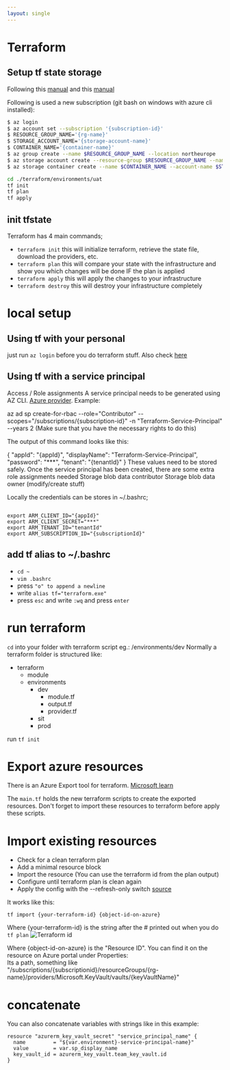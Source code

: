 ```yaml
---
layout: single
---
```


# Terraform

## Setup tf state storage

Following this [manual](https://learn.microsoft.com/en-us/azure/developer/terraform/store-state-in-azure-storage?tabs=powershell#2-configure-remote-state-storage-account) and this [manual](https://learn.microsoft.com/en-us/azure/developer/terraform/get-started-windows-bash?tabs=bash#authenticate-to-azure-via-a-microsoft-account)

Following is used a new subscription (git bash on windows with azure cli installed):
````bash
$ az login
$ az account set --subscription '{subscription-id}'
$ RESOURCE_GROUP_NAME='{rg-name}'
$ STORAGE_ACCOUNT_NAME='{storage-account-name}'
$ CONTAINER_NAME='{container-name}'
$ az group create --name $RESOURCE_GROUP_NAME --location northeurope
$ az storage account create --resource-group $RESOURCE_GROUP_NAME --name $STORAGE_ACCOUNT_NAME --sku Standard_LRS --encryption-services blob --allow-blob-public-access false --location northeurope --https-only true
$ az storage container create --name $CONTAINER_NAME --account-name $STORAGE_ACCOUNT_NAME

cd ./terraform/environments/uat
tf init
tf plan
tf apply
````

## init tfstate

Terraform has 4 main commands;

* ```terraform init```
this will initialize terraform, retrieve the state file, download the providers, etc.
* ```terraform plan```
this will compare your state with the infrastructure and show you which changes will be done IF the plan is applied
* ```terraform apply```
this will apply the changes to your infrastructure
* ```terraform destroy```
this will destroy your infrastructure completely

# local setup
## Using tf with your personal 
just run ```az login``` before you do terraform stuff. Also check [here](/tools-frameworks/azure-cli)

## Using tf with a service principal
Access / Role assignments
A service principal needs to be generated using AZ CLI. [Azure provider](https://registry.terraform.io/providers/hashicorp/azurerm/latest/docs/guides/azure_cli). Example:

az ad sp create-for-rbac --role="Contributor" --scopes="/subscriptions/{subscription-id}" -n "Terraform-Service-Principal" --years 2
(Make sure that you have the necessary rights to do this)

The output of this command looks like this:

{
"appId": "{appId}",
"displayName": "Terraform-Service-Principal",
"password": "***",
"tenant": "{tenantId}"
}
These values need to be stored safely.
Once the service principal has been created, there are some extra role assignments needed
Storage blob data contributor
Storage blob data owner (modify/create stuff)

Locally the credentials can be stores in ~/.bashrc;

````shell

export ARM_CLIENT_ID="{appId}"
export ARM_CLIENT_SECRET="***"
export ARM_TENANT_ID="tenantId"
export ARM_SUBSCRIPTION_ID="{subscriptionId}"
````

## add tf alias to ~/.bashrc

* ```cd ~```
* ```vim .bashrc```
* press ```"o" to append a newline ```
* write ```alias tf="terraform.exe"```
* press ```esc``` and write ```:wq``` and press ```enter```


# run terraform

````cd```` into your folder with terraform script eg.: /environments/dev
Normally a terraform folder is structured like:

* terraform
  * module
  * environments
    * dev
      * module.tf
      * output.tf
      * provider.tf
    * sit
    * prod

run ```tf init ```

# Export azure resources
There is an Azure Export tool for terraform.
[Microsoft learn](https://learn.microsoft.com/en-us/azure/developer/terraform/azure-export-for-terraform/export-first-resources?tabs=azure-cli)

The ```main.tf``` holds the new terraform scripts to create the exported resources. Don't forget to import these
resources to terraform before apply these scripts. 


# Import existing resources

* Check for a clean terraform plan
* Add a minimal resource block
* Import the resource (You can use the terraform id from the plan output)
* Configure until terraform plan is clean again
* Apply the config with the --refresh-only switch
[source](https://www.azurecitadel.com/terraform/fundamentals/import/)

It works like this: 

```tf import {your-terraform-id} {object-id-on-azure}```

Where {your-terraform-id} is the string after the # printed out when you do ```tf plan```
![Terraform id](/assets/images/tools/terraform/terraform-resource-id.PNG)

Where {object-id-on-azure} is the "Resource ID". You can find it on the resource on Azure portal under Properties:  
Its a path, something like "/subscriptions/{subscriptionid}/resourceGroups/{rg-name}/providers/Microsoft.KeyVault/vaults/{keyVaultName}"



# concatenate
You can also concatenate variables with strings like in this example:
```
resource "azurerm_key_vault_secret" "service_principal_name" {
  name         = "${var.environment}-service-principal-name}"
  value        = var.sp_display_name
  key_vault_id = azurerm_key_vault.team_key_vault.id
}
```